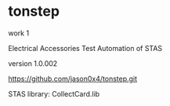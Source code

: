 # tonstep
work 1

Electrical Accessories Test Automation of STAS

version 1.0.002

https://github.com/jason0x4/tonstep.git

STAS library: CollectCard.lib
